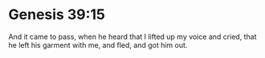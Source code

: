 # Genesis 39:15

And it came to pass, when he heard that I lifted up my voice and cried, that he left his garment with me, and fled, and got him out.
